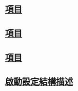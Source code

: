 # [<requiredRuntime> 項目](requiredruntime-element.md)
# [<startup> 項目](startup-element.md)
# [<supportedRuntime> 項目](supportedruntime-element.md)
# [啟動設定結構描述](index.md)
